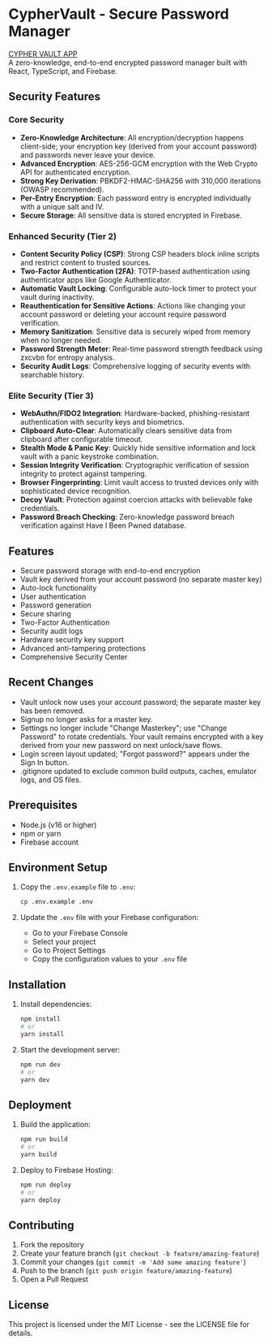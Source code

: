 # CypherVault - Secure Password Manager
[CYPHER VAULT APP](https://cypher-vault-project.web.app/) <br>
A zero-knowledge, end-to-end encrypted password manager built with React, TypeScript, and Firebase.

## Security Features

### Core Security

- **Zero-Knowledge Architecture**: All encryption/decryption happens client-side; your encryption key (derived from your account password) and passwords never leave your device.
- **Advanced Encryption**: AES-256-GCM encryption with the Web Crypto API for authenticated encryption.
- **Strong Key Derivation**: PBKDF2-HMAC-SHA256 with 310,000 iterations (OWASP recommended).
- **Per-Entry Encryption**: Each password entry is encrypted individually with a unique salt and IV.
- **Secure Storage**: All sensitive data is stored encrypted in Firebase.

### Enhanced Security (Tier 2)

- **Content Security Policy (CSP)**: Strong CSP headers block inline scripts and restrict content to trusted sources.
- **Two-Factor Authentication (2FA)**: TOTP-based authentication using authenticator apps like Google Authenticator.
- **Automatic Vault Locking**: Configurable auto-lock timer to protect your vault during inactivity.
- **Reauthentication for Sensitive Actions**: Actions like changing your account password or deleting your account require password verification.
- **Memory Sanitization**: Sensitive data is securely wiped from memory when no longer needed.
- **Password Strength Meter**: Real-time password strength feedback using zxcvbn for entropy analysis.
- **Security Audit Logs**: Comprehensive logging of security events with searchable history.

### Elite Security (Tier 3)

- **WebAuthn/FIDO2 Integration**: Hardware-backed, phishing-resistant authentication with security keys and biometrics.
- **Clipboard Auto-Clear**: Automatically clears sensitive data from clipboard after configurable timeout.
- **Stealth Mode & Panic Key**: Quickly hide sensitive information and lock vault with a panic keystroke combination.
- **Session Integrity Verification**: Cryptographic verification of session integrity to protect against tampering.
- **Browser Fingerprinting**: Limit vault access to trusted devices only with sophisticated device recognition.
- **Decoy Vault**: Protection against coercion attacks with believable fake credentials.
- **Password Breach Checking**: Zero-knowledge password breach verification against Have I Been Pwned database.

## Features

- Secure password storage with end-to-end encryption
- Vault key derived from your account password (no separate master key)
- Auto-lock functionality
- User authentication
- Password generation
- Secure sharing
- Two-Factor Authentication
- Security audit logs
- Hardware security key support
- Advanced anti-tampering protections
- Comprehensive Security Center

## Recent Changes

- Vault unlock now uses your account password; the separate master key has been removed.
- Signup no longer asks for a master key.
- Settings no longer include "Change Masterkey"; use "Change Password" to rotate credentials. Your vault remains encrypted with a key derived from your new password on next unlock/save flows.
- Login screen layout updated; "Forgot password?" appears under the Sign In button.
- .gitignore updated to exclude common build outputs, caches, emulator logs, and OS files.

## Prerequisites

- Node.js (v16 or higher)
- npm or yarn
- Firebase account

## Environment Setup

1. Copy the `.env.example` file to `.env`:
   ```bash
   cp .env.example .env
   ```

2. Update the `.env` file with your Firebase configuration:
   - Go to your Firebase Console
   - Select your project
   - Go to Project Settings
   - Copy the configuration values to your `.env` file

## Installation

1. Install dependencies:
   ```bash
   npm install
   # or
   yarn install
   ```

2. Start the development server:
   ```bash
   npm run dev
   # or
   yarn dev
   ```

## Deployment

1. Build the application:
   ```bash
   npm run build
   # or
   yarn build
   ```

2. Deploy to Firebase Hosting:
   ```bash
   npm run deploy
   # or
   yarn deploy
   ```

## Contributing

1. Fork the repository
2. Create your feature branch (`git checkout -b feature/amazing-feature`)
3. Commit your changes (`git commit -m 'Add some amazing feature'`)
4. Push to the branch (`git push origin feature/amazing-feature`)
5. Open a Pull Request

## License

This project is licensed under the MIT License - see the LICENSE file for details.
